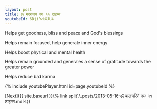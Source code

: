 ```yaml
---
layout: post
title: ॐ मदराजय नमः ११ टाइम्स
youtubeId: 6DjiFwkXJU4
---
```

 
 
Helps get goodness, bliss and peace and God's blessings
 
Helps remain focused, help generate inner energy 
 
Helps boost physical and mental health 
 
Helps remain grounded and generates a sense of gratitude towards the greater power 
 
Helps reduce bad karma
 
 
 
 


{% include youtubePlayer.html id=page.youtubeId %}
 
[Next]({{ site.baseurl }}{% link  split1/_posts/2013-05-16-ॐ बालचरिणे नमः ११ टाइम्स.md%})
 
